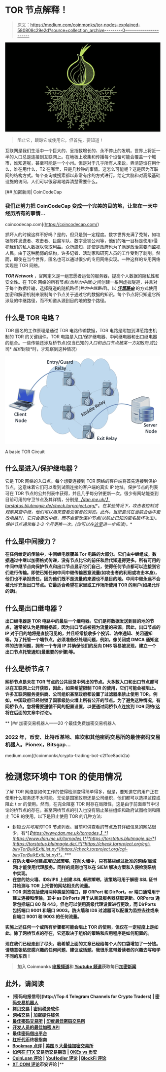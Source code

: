 # TOR 节点解释！

> 原文：<https://medium.com/coinmonks/tor-nodes-explained-580808c29e2d?source=collection_archive---------0----------------------->

![](img/65778e583b4fb849631e188fc1b4f185.png)

> 阻止它，跟踪它或使用它。但首先，要知道！

互联网是我们生活中一个巨大的、呈指数增长的、永不停止的发明。世界上将近一半的人口总是连接到互联网上。在地板上收集和传播每个设备可能会覆盖一个城市，谁知道呢，甚至可能是一个小州。但是对于几乎所有人来说，弄清楚谁在用什么，谁在用什么，T2 在哪里，只是几秒钟的事情。这怎么可能呢？这是因为互联网的结构方式。每个查询或搜索都以非常有序的方式进行。给定大脑和对高级基础设施的访问，人们可以很容易地弄清楚需要什么。

[](https://coincodecap.com/) [## 加密新闻| CoinCodeCap

### 我们正努力把 CoinCodeCap 变成一个完美的目的地，让您在一天中经历所有的事情…

coincodecap.com](https://coincodecap.com/) 

抓坏人的时候这样不好吗？是的，但只是到一定程度。数字世界充满了秃鹫，如垃圾邮件发送者、攻击者、巨魔军队、数字营销公司等，他们的唯一目标是使用/侵犯我们的私人数据以获取利益。众所周知，即使是政府也为了满足政治需要而监视人民。由于这种脆弱的结构，许多记者、活动家和研究人员的工作受到了剥削。然而，即使在当今世界，匿名也可以通过很少的专用网络实现。一种这样的专用网络实现是 TOR 网络。

***TOR Network*** ，官网定义是一组志愿者运营的服务器，提高个人数据的隐私性和安全性。在 TOR 网络的所有节点(*也称为中继*)之间创建一系列虚拟隧道，并且对于每个数据传输，选择隧道的随机路径(*称为中继路径*)。以 [***洋葱路由***](https://en.wikipedia.org/wiki/Onion_routing) 的方式使用加密和解密机制来限制每个节点关于通过它的数据的知识。每个节点将只知道它所涉及的中继路径，而不知道从源到目的地的整个路径。

## 什么是 TOR 电路？

TOR 匿名的工作原理是通过 TOR 电路传输数据，TOR 电路是附加到洋葱路由机制的 TOR 的关键组件。TOR 电路是入口/保护继电器、中间继电器和出口继电器的组合。一些传输还涉及桥节点(仅当已知的*入口和出口节点被某一方如*政府*或*公司* *组织*封锁*时，才观察到这种情况)

![](img/6fa3548b23fb659c3e14f7b7b6cd0d19.png)

A basic TOR Circuit

## 什么是进入/保护继电器？

它是 TOR 网络的入口点。每个想要连接到 TOR 网络的客户端将首先连接到保护节点，这意味着它们可以看到试图连接的客户端的真实 IP 地址。保护节点的列表可在 TOR 节点的公共列表中获得，并且几乎每分钟更新一次。很少有网站能查到目前可用的守卫节点及其详情，分别是[*【dan.me.uk/】*](https://www.dan.me.uk/tornodes)*[*torstatus.blutmagie.de/*](https://torstatus.blutmagie.de/)*[*check.torproject.org/*](https://check.torproject.org/cgi-bin/TorBulkExitList.py)*。*在某些情况下，攻击者控制或观察某些中继，他们可以用来查看受害者的浏览。此外，当您尝试在当前会话中更改电路时，它只会更改中继，而不会更改保护节点(以防止已知的匿名破坏攻击)。保护节点通常每 2-3 个月更换一次。(你可以在[这里](https://support.torproject.org/tbb/tbb-2/)进一步阅读)。**

## **什么是中间接力？**

**在任何给定的传输中，中间继电器覆盖 Tor 电路的大部分。它们由中继组成，数据通过中继以加密格式传递，没有节点比它的前任和后代知道得更多。所有可用的中间中继节点向保护节点和出口节点显示它们自己，使得任何节点都可以连接到它们进行传输。即使已知任何中间中继传输恶意流量(如攻击者的利用或攻击本身)，他们也不承担责任，因为他们既不是流量的来源也不是目的地。中间中继永远不会被允许充当出口节点。它最适合希望在家里或工作场所使用 TOR 的用户(如果允许的话)。**

## **什么是出口继电器？**

**出口继电器是 TOR 电路中的最后一个继电器。它们是将数据发送到目的地的节点，通常被认为是罪魁祸首，因为出口节点被视为流量的来源。因此，出口节点的 IP 对于目的地将是直接可见的，并且经常接收多个投诉、法律通知、关闭通知等。为了托管一个端节点，必须准备好处理问题，例如，像关闭或 DMCA 通知这样的法律问题，拥有一个专用 IP 并确保他们的反向 DNS 容易被发现，建立一个出口节点托管通知(最重要的步骤)等。**

## **什么是桥节点？**

**网桥节点是未在 TOR 节点的公共目录中列出的节点。大多数入口和出口节点都可以在互联网上公开获取，因此，如果希望限制 TOR 的使用，它们可能会被阻止。许多互联网服务提供商、公司组织甚至政府都设置了过滤器来禁止使用 TOR。例如，中国政府已经封锁了国家级防火墙上所有公开的节点。为了避免这种情况，有网桥节点。您将需要遵循不同的配置设置，以便通过网桥节点连接到 TOR 网络(这将在后面的文章中讨论)。**

**[](/coinmonks/crypto-trading-bot-c2ffce8acb2a) [## 加密交易机器人——20 个最佳免费加密交易机器人

### 2022 年，币安、比特币基地、库坎和其他密码交易所的最佳密码交易机器人。Pionex，Bitsgap…

medium.com](/coinmonks/crypto-trading-bot-c2ffce8acb2a) 

# 检测您环境中 TOR 的使用情况

了解 TOR 网络是如何工作的使得检测变得简单得多，但是，要知道它的用户正在使用什么服务还不太可能。无论是国家政府还是公司组织，他们都可以选择监控或阻止 t or 的使用。然而，在完全阻塞 TOR 时存在局限性，这是由于前面章节中讨论的桥节点的存在。甚至网桥节点的引入也没有阻止某些组织和政府试图检测和阻止 TOR 的使用。以下是阻止使用 TOR 的几种方法:

*   封锁*公共可用的*TOR 节点列表。目前可供查看的节点及其详细信息的网站很少，有*[*【https://www.dan.me.uk/tornodes,】*](https://www.dan.me.uk/tornodes,)*[*https://torstatus.blutmagie.de/*](https://torstatus.blutmagie.de/.)*[*https://check.torproject.org/cgi-bin/TorBulkExitList.py*](https://check.torproject.org/cgi-bin/TorBulkExitList.py)*。****
*   **在防火墙中创建*应用过滤策略*，在防火墙中，只有某些经过批准的网络(局域网)才能使用代理服务。同样的规则也可以在 SIEM 解决方案和入侵检测系统中实现。**
*   **在您的防火墙、IDS/IPS 上创建 *SSL 解密策略*，该策略可用于解密 SSL 证书并检测与 TOR 上托管的网站相关的流量。**
*   **TOR 浏览包括使用两种类型的端口，即 ORPort 和 DirPort。or 端口通常用于建立连接和传输，其中 as DirPorts 用于从目录服务器获取更新。ORPorts 通常包括端口 80 和 443，但也可以使用高级代理设置进行更改，而 DirPorts 包括端口 9001 和端口 9003。防火墙和 IDS 过滤器可以配置为监控去往或来自端口 9001 和 9003 的任何流量。**

**实施上述任何一个或所有步骤都可能会阻止 TOR 的使用，但仅在一定程度上是如此。除了网桥节点的存在，它还取决于组织的策略和应用程序是如何配置的。**

**现在我们已经走到了尽头，我希望上面的文章已经给每个人的口袋增加了一分钱。请随意张贴您感兴趣的任何问题、建议或话题。我很乐意带着读者的兴趣去写和学不同的东西！**

> **加入 Coinmonks [电报频道](https://t.me/coincodecap)和 [Youtube 频道](https://www.youtube.com/c/coinmonks/videos)获取每日[加密新闻](http://coincodecap.com/)**

## **此外，请阅读**

*   **[密码电报信号](http://Top 4 Telegram Channels for Crypto Traders) | [密码交易机器人](/coinmonks/crypto-trading-bot-c2ffce8acb2a)**
*   **[拷贝交易](/coinmonks/top-10-crypto-copy-trading-platforms-for-beginners-d0c37c7d698c) | [密码税务软件](/coinmonks/crypto-tax-software-ed4b4810e338)**
*   **[网格交易](https://coincodecap.com/grid-trading) | [加密硬件钱包](/coinmonks/the-best-cryptocurrency-hardware-wallets-of-2020-e28b1c124069)**
*   **[最佳密码交易所](/coinmonks/crypto-exchange-dd2f9d6f3769) | [印度最佳密码交易所](/coinmonks/bitcoin-exchange-in-india-7f1fe79715c9)**
*   **[开发人员的最佳加密 API](/coinmonks/best-crypto-apis-for-developers-5efe3a597a9f)**
*   **最佳[密码借出平台](/coinmonks/top-5-crypto-lending-platforms-in-2020-that-you-need-to-know-a1b675cec3fa)**
*   **[杠杆代币](/coinmonks/leveraged-token-3f5257808b22)终极指南**
*   **[Bookmap 点评](https://coincodecap.com/bookmap-review-2021-best-trading-software) | [美国 5 大最佳加密交易所](https://coincodecap.com/crypto-exchange-usa)**
*   **[如何在 FTX 交易所交易期货](https://coincodecap.com/ftx-futures-trading) | [OKEx vs 币安](https://coincodecap.com/okex-vs-binance)**
*   **[CoinLoan 评论](https://coincodecap.com/coinloan-review) | [YouHodler 评论](/coinmonks/youhodler-4-easy-ways-to-make-money-98969b9689f2) | [BlockFi 评论](https://coincodecap.com/blockfi-review)**
*   **[XT.COM 评论](https://coincodecap.com/profittradingapp-for-binance)币安评论 |****